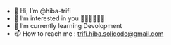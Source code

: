 - 👋 Hi, I’m @hiba-trifi
- 👀 I’m interested in you 👀👀👀👀👀👀
- 🌱 I’m currently learning Devolopment
- 📫 How to reach me : trifi.hiba.solicode@gmail.com


<!---
hiba-trifi/hiba-trifi is a ✨ special ✨ repository because its `README.md` (this file) appears on your GitHub profile.
You can click the Preview link to take a look at your changes.
--->
